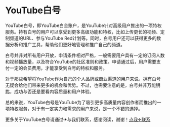 # YouTube白号

YouTube白号，即YouTube白金账户，是YouTube针对高级用户推出的一项特权服务。持有白号的用户可以享受到更多高级功能和特权，比如上传更长的视频、定制频道的URL、参与YouTube Red计划等。同时，白号用户还可以获得更多的数据分析和推广工具，帮助他们更好地管理和推广自己的频道。

白号并非对所有用户开放，申请条件相对严格，一般需要用户具有一定的订阅人数和视频播放量，以及符合YouTube的社区准则和政策。申请通过后，用户需要支付一定的会员费用，才能享受到白号的特权和服务。

对于那些希望将YouTube作为自己的个人品牌或商业渠道的用户来说，拥有白号无疑会给他们带来更多的机会和优势。不过，也需要注意的是，白号并非万能钥匙，成功与否还是要看内容质量和用户体验。

总的来说，YouTube白号是YouTube为了吸引更多高质量内容创作者而推出的一项特权服务，对于有一定实力和需求的用户来说，是一个不错的选择。

更多关于YouTube白号请通过✈与我们联系，感谢阅读，谢谢！[点我✈联系](https://d.k02.cc)